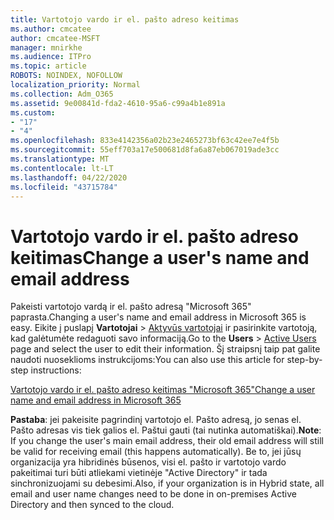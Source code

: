 ```yaml
---
title: Vartotojo vardo ir el. pašto adreso keitimas
ms.author: cmcatee
author: cmcatee-MSFT
manager: mnirkhe
ms.audience: ITPro
ms.topic: article
ROBOTS: NOINDEX, NOFOLLOW
localization_priority: Normal
ms.collection: Adm_O365
ms.assetid: 9e00841d-fda2-4610-95a6-c99a4b1e891a
ms.custom:
- "17"
- "4"
ms.openlocfilehash: 833e4142356a02b23e2465273bf63c42ee7e4f5b
ms.sourcegitcommit: 55eff703a17e500681d8fa6a87eb067019ade3cc
ms.translationtype: MT
ms.contentlocale: lt-LT
ms.lasthandoff: 04/22/2020
ms.locfileid: "43715784"
---
```

# <a name="change-a-users-name-and-email-address"></a><span data-ttu-id="e5e80-102">Vartotojo vardo ir el. pašto adreso keitimas</span><span class="sxs-lookup"><span data-stu-id="e5e80-102">Change a user's name and email address</span></span>

<span data-ttu-id="e5e80-103">Pakeisti vartotojo vardą ir el. pašto adresą "Microsoft 365" paprasta.</span><span class="sxs-lookup"><span data-stu-id="e5e80-103">Changing a user's name and email address in Microsoft 365 is easy.</span></span> <span data-ttu-id="e5e80-104">Eikite į puslapį **Vartotojai** \> [Aktyvūs vartotojai](https://go.microsoft.com/fwlink/p/?linkid=834822) ir pasirinkite vartotoją, kad galėtumėte redaguoti savo informaciją.</span><span class="sxs-lookup"><span data-stu-id="e5e80-104">Go to the **Users** \> [Active Users](https://go.microsoft.com/fwlink/p/?linkid=834822) page and select the user to edit their information.</span></span> <span data-ttu-id="e5e80-105">Šį straipsnį taip pat galite naudoti nuoseklioms instrukcijoms:</span><span class="sxs-lookup"><span data-stu-id="e5e80-105">You can also use this article for step-by-step instructions:</span></span>
  
[<span data-ttu-id="e5e80-106">Vartotojo vardo ir el. pašto adreso keitimas "Microsoft 365"</span><span class="sxs-lookup"><span data-stu-id="e5e80-106">Change a user name and email address in Microsoft 365</span></span>](https://docs.microsoft.com/office365/admin/add-users/change-a-user-name-and-email-address)
  
 <span data-ttu-id="e5e80-107">**Pastaba**: jei pakeisite pagrindinį vartotojo el. Pašto adresą, jo senas el. Pašto adresas vis tiek galios el. Paštui gauti (tai nutinka automatiškai).</span><span class="sxs-lookup"><span data-stu-id="e5e80-107">**Note**: If you change the user's main email address, their old email address will still be valid for receiving email (this happens automatically).</span></span> <span data-ttu-id="e5e80-108">Be to, jei jūsų organizacija yra hibridinės būsenos, visi el. pašto ir vartotojo vardo pakeitimai turi būti atliekami vietinėje "Active Directory" ir tada sinchronizuojami su debesimi.</span><span class="sxs-lookup"><span data-stu-id="e5e80-108">Also, if your organization is in Hybrid state, all email and user name changes need to be done in on-premises Active Directory and then synced to the cloud.</span></span>